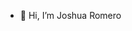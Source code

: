 - 👋 Hi, I’m Joshua Romero


<!---
imjoshuaromero/imjoshuaromero is a ✨ special ✨ repository because its `README.md` (this file) appears on your GitHub profile.
You can click the Preview link to take a look at your changes.
--->
